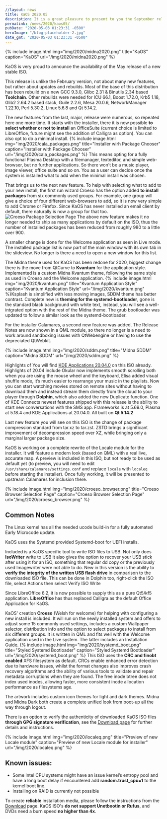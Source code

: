 ```yaml
---
//layout: news
title: KaOS 2020.05
description: It is a great pleasure to present to you the September release of a new stable ISO.
permalink: /news/2020/kaos05/
pubDate: "2020-05-03 01:23:31 -0500"
heroImage: "/blog-placeholder-2.jpg"
date_gmt: "2020-05-03 01:23:31 -0500"
---
```


{% include image.html
            img="img/2020/midna2020.png"
            title="KaOS"
            caption="KaOS"
            url="/img/2020/midna2020.png" %}

KaOS is very proud to announce the availability of the May release of a new stable ISO.

This release is unlike the February version, not about many new features, but rather about updates and rebuilds. Most of the base of this distribution has been rebuild on a new GCC 9.3.0, Glibc 2.31 & Binutils 2.34 based **Toolchain**. Other rebuilds were needed for ICU 66.1, Boost 1.72.0, Krb5 1.18, Glib2 2.64.2 based stack, Guile 2.2.6, Mesa 20.0.6, NetworkManager 1.22.10, Perl 5.30.2, Linux 5.6.8 and Qt 5.14.2.

The new features from the last, major, release were numerous, so repeated here one more time.
It starts with the installer, there it is now possible **to select whether or not to install** an OfficeSuite (current choice is limited to LibreOffice, future might see the addition of Calligra as option).
You can also opt to do a minimal install.
{% include image.html
            img="img/2020/cala_packages.png"
            title="Installer wirh Package Chooser"
            caption="Installer with Package Chooser"
            url="/img/2020/cala_packages.png" %}
This means opting for a fully functional Plasma Desktop with a filemanager, texteditor, and simple web-browser, but no further applications. So there won't be a music player, image viewer, office suite and so on. You as a user can decide once the system is installed what to add when the minimal install was chosen.

That brings us to the next new feature. To help with selecting what to add to your new install, the first run wizard Croeso has the option added **to install packages** from six commonly used groups. For example, one group will give a choice of four different web-browsers to add, so it is now very simple to add Chrome or Firefox. Since KaOS has never installed an email client by default, there naturally is now a group for that too.
![](/2020/croeso_packages.png "Croeso Package Selection Page")
The above new feature makes it no longer needed to ship as many applications by default on the ISO, thus the number of installed packages has been reduced from roughly 980 to a little over 900.

A smaller change is done for the Welcome application as seen in Live mode. The installed package list is now part of the main window with its own tab in the slideview. No longer is there a need to open a new window for this list.

The Midna theme used for KaOS has been redone for 2020, biggest change there is the move from QtCurve to **Kvantum** for the application style. Implemented is a custom Midna Kvantum theme, following the same style as used in Croeso and the Welcome application. {% include image.html
            img="img/2020/kvantum.png"
            title="Kvantum Application Style"
            caption="Kvantum Application Style"
            url="/img/2020/kvantum.png" %}Ksplash is simplified with less moving images, SDDM theme has better contrast. Complete new is **theming for the systemd-bootloader**, gone is the standard black background with white text, instead, you will see a well-intgrated option with the rest of the Midna theme. The grub bootloader was updated to follow a similar look as the systemd-bootloader.

For the installer Calamares, a second new feature was added. The Release Notes are now shown in a QML module, so there no longer is a need to work around sandboxing issues with QtWebengine or having to use the depreciated QtWebkit.

{% include image.html
            img="img/2020/sddm.png"
            title="Midna SDDM"
            caption="Midna SDDM"
            url="/img/2020/sddm.png" %}

Highlights of You will find [KDE Applications 20.04.0](https://kde.org/announcements/releases/2020-04-apps-update/) on this ISO already. Highlights of 20.04 include Okular now implements smooth scrolling both when you are using the mouse wheel and the keyboard, Elisa added visual shuffle mode, it’s much easier to rearrange your music in the playlists. Now you can start watching movies stored on remote sites without having to download them and instead stream them directly from the cloud to your player through <strong>Dolphin</strong>, which also added the new Duplicate function. One of KDE Connects newest features shipped with this release is the ability to start new conversations with the SMS app.
Frameworks is at 5.69.0, Plasma at 5.18.4 and KDE Applications at 20.04.0. All built on **Qt 5.14.2**

Last new feature you will see on this ISO is the change of package compression standard from tar.xz to tar.zst. ZSTD brings a significant improvement of decompression speed over XZ, while bringing only a marginal larger package size.

KaOS is working on a complete rewrite of the Locale module for the installer. It will feature a modern look (based on QML) with a real live, accurate map. A preview is included in this ISO, but not ready to be used as default yet (to preview, you will need to edit `/usr/share/calamares/settings.conf` and replace `locale` with `localeq` before starting the installer). Once fully working, it will be presented to upstream Calamares for inclusion there.

{% include image.html
            img="img/2020/croeso_browser.png"
            title="Croeso Browser Selection Page"
            caption="Croeso Browser Selection Page"
            url="/img/2020/croeso_browser.png" %}

## Common Notes

The Linux kernel has all the needed ucode build-in for a fully automated Early Microcode update.

KaOS uses the Systemd provided Systemd-boot for UEFI installs.

Included is a KaOS specific tool to write ISO files to USB. Not only does **IsoWriter** write to USB it also gives the option to recover your USB stick after using it for an ISO, something that regular dd copy or the previously used Imagewriter were not able to do. New in this version is the ability to **verify the integrity of the written USB flash drive** in comparison to the downloaded ISO file. This can be done in Dolphin too, right-click the ISO file, select Actions then select Verify ISO Write

Since LibreOffice 6.2, it is now possible to supply this as a pure Qt5/kf5 application. **LibreOffice** has thus replaced Calligra as the default Office Application for KaOS.

KaOS' creation **Croeso** (Welsh for welcome) for helping with configuring a new install is included. It will run on the newly installed system and offers to adjust some 15 commonly used settings, includes a custom Wallpaper selector, distribution info and the option to select packages to install from six different groups. It is written in QML and fits well with the Welcome application used in the Live system. The latter includes an Installation Guide.
{% include image.html
            img="img/2020/systemd_boot.png"
            title="Styled Systemd Bootloader"
            caption="Styled Systemd Bootloader"
            url="/img/2020/systemd_boot.png" %}
This ISO uses the **CRC and finobt enabled** XFS filesystem as default. CRCs enable enhanced error detection due to hardware issues, whilst the format changes also improves crash recovery algorithms and the ability of various tools to validate and repair metadata corruptions when they are found. The free inode btree does not index used inodes, allowing faster, more consistent inode allocation performance as filesystems age.

The artwork includes custom icon themes for light and dark themes. Midna and Midna Dark both create a complete unified look from boot-up all the way through logout.

There is an option to verify the authenticity of downloaded KaOS ISO files **through GPG signature verification**, see the [Download page](https://kaosx.us/pages/download/#authenticity-check) for further details and instructions.

{% include image.html
            img="img/2020/localeq.png"
            title="Preview of new Locale module"
            caption="Preview of new Locale module for installer"
            url="/img/2020/localeq.png" %}

## Known issues:

- Some Intel CPU systems might have an issue kernel’s entropy pool and have a long boot delay if encountered add **random.trust_cpu=1** to the kernel boot line.
- Installing on RAID is currently not possible

To create **reliable** installation media, please follow the instructions from the [Download](http://kaosx.us/download/) page. KaOS ISO's **do not support Unetbootin or Rufus**, and DVDs need a burn speed **no higher than 4x**.
